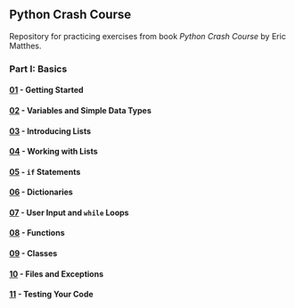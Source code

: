 ## Python Crash Course

Repository for practicing exercises from book _Python Crash Course_ by Eric Matthes.

### Part I: Basics
#### [01]() - Getting Started
#### [02]() - Variables and Simple Data Types
#### [03](./Project/03/) - Introducing Lists
#### [04]() - Working with Lists
#### [05]() - `if` Statements
#### [06]() - Dictionaries
#### [07]() - User Input and `while` Loops
#### [08]() - Functions
#### [09]() - Classes
#### [10]() - Files and Exceptions
#### [11]() - Testing Your Code